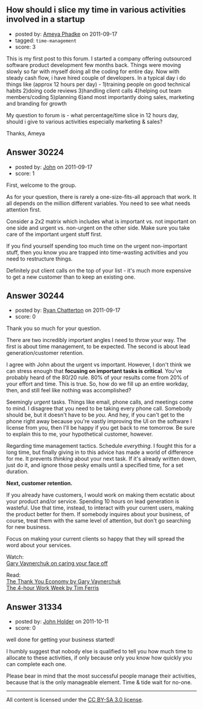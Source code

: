 ## How should i slice my time in various activities involved in a startup

- posted by: [Ameya Phadke](https://stackexchange.com/users/-1/13363-ameya-phadke) on 2011-09-17
- tagged: `time-management`
- score: 3

This is my first post to this forum. I started a company offering outsourced software product development few months back. Things were moving slowly so far with myself doing all the coding for entire day. Now with steady cash flow, i have hired couple of developers. 
In a typical day i do things like (approx 12 hours per day) - 
1)training people on good technical habits 
2)doing code reviews
3)handling client calls
4)helping out team members/coding
5)planning
6)and most importantly doing sales, marketing and branding for growth 

My question to forum is - what percentage/time slice in 12 hours day, should i give to various activities especially marketing & sales?

Thanks,
Ameya 
         


## Answer 30224

- posted by: [John](https://stackexchange.com/users/-1/13157-john) on 2011-09-17
- score: 1

First, welcome to the group.

As for your question, there is rarely a one-size-fits-all approach that work. It all depends on the million different variables. You need to see what needs attention first. 

Consider a 2x2 matrix which includes what is important vs. not important on one side and urgent vs. non-urgent on the other side. Make sure you take care of the important urgent stuff first.

If you find yourself spending too much time on the urgent non-important stuff, then you know you are trapped into time-wasting activities and you need to restructure things.

Definitely put client calls on the top of your list - it's much more expensive to get a new customer than to keep an existing one.


## Answer 30244

- posted by: [Ryan Chatterton](https://stackexchange.com/users/-1/3753-ryan-chatterton) on 2011-09-17
- score: 0

<p>Thank you so much for your question. </p>

<p>There are two incredibly important angles I need to throw your way. The first is about time management, to be expected. The second is about lead generation/customer retention.</p>

<p>I agree with John about the urgent vs important. However, I don't think we can stress enough that <strong>focusing on important tasks is critical</strong>. You've probably heard of the 80/20 rule. 80% of your results come from 20% of your effort and time. This is true. So, how do we fill up an entire workday, then, and still feel like nothing was accomplished? </p>

<p>Seemingly <em>urgent</em> tasks. Things like email, phone calls, and meetings come to mind. I disagree that you need to be taking every phone call. Somebody should be, but it doesn't have to be <em>you</em>. And hey, if you can't get to the phone right away because you're vastly improving the UI on the software I license from you, then I'll be happy if you get back to me tomorrow. Be sure to explain this to me, your hypothetical customer, however.</p>

<p>Regarding time management tactics. Schedule <em>everything</em>. I fought this for a long time, but finally giving in to this advice has made a world of difference for me. It prevents <em>thinking</em> about your next task. If it's already written down, just do it, and ignore those pesky emails until a specified time, for a set duration.</p>

<p><strong>Next, customer retention.</strong></p>

<p>If you already have customers, I would work on making them ecstatic about your product and/or service. Spending 10 hours on lead generation is wasteful. Use that time, instead, to interact with your current users, making the product better for them. If somebody inquires about your business, of course, treat them with the same level of attention, but don't go searching for new business. </p>

<p>Focus on making your current clients so happy that they will spread the word about your services.</p>

<p>Watch:<br>
<a href="http://www.youtube.com/watch?v=BEYjvifUdeM" rel="nofollow">Gary Vaynerchuk on caring your face off</a></p>

<p>Read:<br>
<a href="http://thankyoueconomybook.com/" rel="nofollow">The Thank You Economy by Gary Vaynerchuk</a><br>
<a href="http://rads.stackoverflow.com/amzn/click/0307465357" rel="nofollow">The 4-hour Work Week by Tim Ferris</a></p>



## Answer 31334

- posted by: [John Holder](https://stackexchange.com/users/-1/13798-john-holder) on 2011-10-11
- score: 0

well done for getting your business started!

I humbly suggest that nobody else is qualified to tell you how much time to allocate to these activities, if only because only you know how quickly you can complete each one.

Please bear in mind that the most successful people manage their activities, because that is the only manageable element. Time & tide wait for no-one.





---

All content is licensed under the [CC BY-SA 3.0 license](https://creativecommons.org/licenses/by-sa/3.0/).
